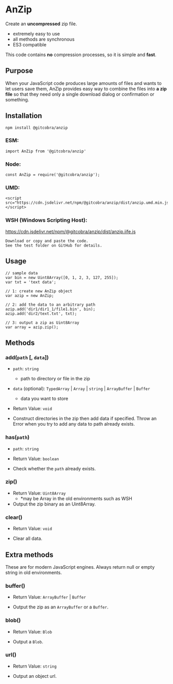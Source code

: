 # AnZip
Create an **uncompressed** zip file.

- extremely easy to use
- all methods are synchronous
- ES3 compatible

This code contains **no** compression processes, so it is simple and **fast**.

## Purpose
When your JavaScript code produces large amounts of files and wants to let users save them, AnZip provides easy way to combine the files into **a zip file** so that they need only a single download dialog or confirmation or something.

## Installation

```
npm install @gitcobra/anzip
```

### ESM:
```
import AnZip from '@gitcobra/anzip'
```
### Node:
```
const AnZip = require('@gitcobra/anzip');
```
### UMD:
```
<script src="https://cdn.jsdelivr.net/npm/@gitcobra/anzip/dist/anzip.umd.min.js"></script>
```

### WSH (Windows Scripting Host):
https://cdn.jsdelivr.net/npm/@gitcobra/anzip/dist/anzip.iife.js
```
Download or copy and paste the code.
See the test folder on GitHub for details.
```


## Usage
```
// sample data
var bin = new Uint8Array([0, 1, 2, 3, 127, 255]);
var txt = 'text data';

// 1: create new AnZip object
var azip = new AnZip;

// 2: add the data to an arbitrary path
azip.add('dir1/dir1_1/file1.bin', bin);
azip.add('dir2/text.txt', txt);

// 3: output a zip as Uint8Array
var array = azip.zip();
```


## Methods

### add(`path` [, `data`])
- `path`: `string`
  - path to directory or file in the zip
- `data` (optional): `TypedArray` | `Array` | `string` | `ArrayBuffer` | `Buffer`
  - data you want to store
- Return Value: `void`

- Construct directories in the zip then add data if specified. Throw an Error when you try to add any data to path already exists.

### has(`path`)
- `path`: `string`
- Return Value: `boolean`

- Check whether the `path` already exists.

### zip()
- Return Value: `Uint8Array`
  - *may be Array in the old environments such as WSH
- Output the zip binary as an Uint8Array.

### clear()
- Return Value: `void`

- Clear all data.



## Extra methods

These are for modern JavaScript engines.
Always return null or empty string in old environments.

### buffer()
- Return Value: `ArrayBuffer` | `Buffer`

- Output the zip as an `ArrayBuffer` or a `Buffer`.

### blob()
- Return Value: `Blob`

- Output a `Blob`.

### url()
- Return Value: `string`

- Output an object url.
